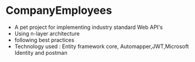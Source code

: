 # CompanyEmployees
- A pet project for implementing industry standard Web API's
- Using n-layer architecture
- following best practices
- Technology used : Entity framework core, Automapper,JWT,Microsoft Identity and postman
